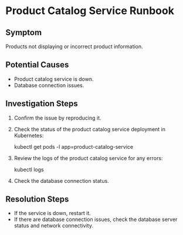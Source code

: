 # Product Catalog Service Runbook

## Symptom

Products not displaying or incorrect product information.

## Potential Causes

- Product catalog service is down.
- Database connection issues.

## Investigation Steps

1. Confirm the issue by reproducing it.
2. Check the status of the product catalog service deployment in Kubernetes:


    kubectl get pods -l app=product-catalog-service

3. Review the logs of the product catalog service for any errors:

   
    kubectl logs <product-catalog-service-pod-name>

4. Check the database connection status.

## Resolution Steps

- If the service is down, restart it.
- If there are database connection issues, check the database server status and network connectivity.